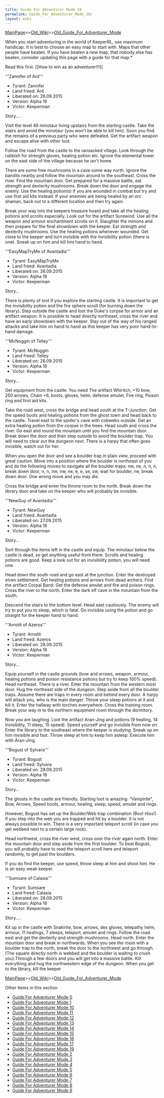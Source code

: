 ```yaml
---
title: Guide For Adventurer Mode 18
permalink: Guide_For_Adventurer_Mode_18/
layout: wiki
---
```


[MainPage](/keeperrl_wiki/ "wikilink")>>[Old_Wiki](/keeperrl_wiki/Old_Wiki "wikilink")>>[Old_Guide_For_Adventurer_Mode](/keeperrl_wiki/Old_Guide_For_Adventurer_Mode "wikilink")

When you start adventuring in the world of KeeperRL, use maximum handicap. It is best to choose an easy map to start with. Maps that other people have beaten. If you have beaten a new map, that nobody else has beaten, consider updating this page with a guide for that map.* 

Read this first.
[[How to win as an adventurer!!!]]


'''Zannifer of Ard'''

* Tyrant:        Zannifer
* Land freed:    Ard
* Liberated on:  26.09.2015
* Version:       Alpha 16
* Victor:        Keeperman

Story....

Visit the level 46 minotaur living upstairs from the starting castle. Take the stairs and avoid the minotaur (you won't be able to kill him). Soon you find the remains of a previous party who were defeated. Get the artifact weapon and escape alive with other loot.

Follow the road from the castle to the ransacked village. Look through the rubbish for strength gloves, healing potion etc. Ignore the elemental tower on the east side of the village because he isn't home.

There are some free mushrooms in a cave some way north. Ignore the bandits nearby and follow the mountain around to the southeast. Cross the river. Find the mountain door. Get prepared for a massive battle, eat strength and dexterity mushrooms. Break down the door and engage the enemy. Use the healing potion(s) if you are wounded in combat but try and use first aid kits instead. If your enemies are being healed by an orc shaman, back out to a different location and then try again.

Break your way into the keepers treasure hoard and take all the healing potions and scrolls especially. Look out for the artifact Surewind. Use all the weapon and armour enchantment scrolls on it. Slaughter the minions and then prepare for the final showdown with the keeper. Eat strength and dexterity mushrooms. Use the healing potions whenever wounded. Get close to the keeper and turn invisible with the invisibility potion (there is one). Sneak up on him and kill him hand to hand.



'''EasyMapTryMe of Avantadia'''

* Tyrant:        EasyMapTryMe
* Land freed:    Avantadia
* Liberated on:  26.09.2015
* Version:       Alpha 16
* Victor:        Keeperman

Story...

There is plenty of loot if you explore the starting castle. It is important to get the invisibility potion and the fire sphere scroll (for burning down the library). Step outside the castle and loot the Duke's corpse for armor and an artifact weapon. It is possible to head directly northeast, cross the river and have an early showdown with the keeper. Stay out of the way of his ranged attacks and take him on hand to hand as this keeper has very poor hand-to-hand damage.



'''McNoggin of Telley'''

* Tyrant:        McNoggin
* Land freed:    Telley
* Liberated on:  26.09.2015
* Version:       Alpha 16
* Victor:        Keeperman

Story...

Get equipment from the castle. You need The artifact Whiritch, +10 bow, 250 arrows, Chain +6, boots, gloves, helm, defense amulet, Fire ring, Poison ring and first aid kits.

Take the road west, cross the bridge and head south at the T-Junction. Get the speed boots and healing potions from the ghost town and head back to the castle. Travel east to the spider's cave with cobwebs outside. Get an extra healing potion from the corpse in the trees.
Head south and cross the river. Go east and round the mountain until you find the mountain door. Break down the door and then step outside to avoid the boulder trap. You will need to clear out the dungeon next. There is a harpy that often goes invisible, watch out for her.

When you open the door and see a boulder trap in plain view, proceed with great caution. Move into a position where the boulder is northeast of you and do the following moves to navigate all the boulder traps: nw, ne, n, n, n, break down door, n, n, nw, nw, ne, e, e, se, sw, wait for boulder, ne, break down door. One wrong move and you may die.

Cross the bridge and enter the throne room to the north. Break down the library door and take on the keeper who will probably be invisible.



'''NewGuy of Avantadia'''

* Tyrant:        NewGuy
* Land freed:    Avantadia
* Liberated on:  27.09.2015
* Version:       Alpha 16
* Victor:        Keeperman

Story...

Sort through the items left in the castle and equip. The minotaur below the castle is dead, so get anything useful from there. Scrolls and healing potions are good. Keep a look out for an invisibility potion, you will need one.

Head down the south road and go east at the junction. Enter the destroyed elven settlement. Get healing potions and arrows from dead archers. Find the artifact Corpal Band. Get the defense amulet and fire and poison rings. Cross the river to the north. Enter the dark elf cave in the mountain from the south.

Descend the stairs to the bottom level. Head east cautiously. The enemy will try to put you to sleep, which is fatal. Go invisible using the potion and go straight for the keeper hand to hand.



'''Arnolit of Azeros'''

* Tyrant:        Arnolit
* Land freed:    Azeros
* Liberated on:  28.09.2015
* Version:       Alpha 16
* Victor:        Keeperman

Story...

Equip yourself in the castle grounds (bow and arrows, weapon, armour, healing potions and poison resistance potions but try to keep 100% speed). Head northeast. There is a river. Enter the mountain from the western most door. Hug the northeast side of the dungeon. Step aside from all the boulder traps. Assume there are traps in every room and behind every door. A harpy will attack you, who is the main danger. Throw your sleep potions at it and kill it. Enter the hallway with torches everywhere. Cross the training room. Break your way in to the northern equipment room through the dormitory.

Now you are laughing. Loot the artifact Aran-Jing and potions (9 healing, 14 invisibility, 11 sleep, 15 speed). Speed yourself and go invisible from now on. Enter the library to the southeast where the keeper is studying. Sneak up on him invisible and fast. Throw sleep at him to keep him asleep. Execute him with Aran-Jing.



'''Bogust of Sylvara'''

* Tyrant:        Bogust
* Land freed:    Sylvara
* Liberated on:  28.09.2015
* Version:       Alpha 16
* Victor:        Keeperman

Story...

The ghosts in the castle are friendly. Starting loot is amazing: “Vampirite”, Bow, Arrows, Speed boots, armour, healing, sleep, speed, amulet and rings. 

However, Bogust has set up the Boulder/Web trap combination (Boo! Hiss!).  If you step into the web you are trapped and hit by a boulder. It is not always possible to win. There is a very important teleport scroll (in case you get webbed next to a certain large rock). 

Head northwest, cross the river west, cross over the river again north. Enter the mountain door and step aside from the first boulder. To beat Bogust, you will probably have to read the teleport scroll here and teleport randomly, to get past the boulders. 

If you do find the keeper, use speed, throw sleep at him and shoot him. He is an easy weak keeper.



'''Sumsare of Calasia'''

* Tyrant:        Sumsare
* Land freed:    Calasia
* Liberated on:  28.09.2015
* Version:       Alpha 16
* Victor:        Keeperman

Story....

Kit up in the castle with Snakirite, bow, arrows, dex gloves, telepathy helm, armour, 11 healings, 7 sleeps, teleport, amulet and rings. Follow the road east and get the dexterity and strength mushrooms. Head north. Enter the mountain door and break in northwards. When you see the room with a boulder trap to the north, break the door to the northwest and go through. (The square directly north is webbed and the boulder is waiting to crush you).Through a few doors and you will get into a massive battle. Kill everything and hug the northwestern edge of the dungeon. When you get to the library, kill the keeper

[MainPage](/keeperrl_wiki/ "wikilink")>>[Old_Wiki](/keeperrl_wiki/Old_Wiki "wikilink")>>[Old_Guide_For_Adventurer_Mode](/keeperrl_wiki/Old_Guide_For_Adventurer_Mode "wikilink")

Other items in this section
-    [Guide For Adventurer Mode 0](/keeperrl_wiki/Guide_For_Adventurer_Mode_0 "wikilink")
-    [Guide For Adventurer Mode 1](/keeperrl_wiki/Guide_For_Adventurer_Mode_1 "wikilink")
-    [Guide For Adventurer Mode 10](/keeperrl_wiki/Guide_For_Adventurer_Mode_10 "wikilink")
-    [Guide For Adventurer Mode 11](/keeperrl_wiki/Guide_For_Adventurer_Mode_11 "wikilink")
-    [Guide For Adventurer Mode 12](/keeperrl_wiki/Guide_For_Adventurer_Mode_12 "wikilink")
-    [Guide For Adventurer Mode 13](/keeperrl_wiki/Guide_For_Adventurer_Mode_13 "wikilink")
-    [Guide For Adventurer Mode 14](/keeperrl_wiki/Guide_For_Adventurer_Mode_14 "wikilink")
-    [Guide For Adventurer Mode 15](/keeperrl_wiki/Guide_For_Adventurer_Mode_15 "wikilink")
-    [Guide For Adventurer Mode 16](/keeperrl_wiki/Guide_For_Adventurer_Mode_16 "wikilink")
-    [Guide For Adventurer Mode 17](/keeperrl_wiki/Guide_For_Adventurer_Mode_17 "wikilink")
-    [Guide For Adventurer Mode 19](/keeperrl_wiki/Guide_For_Adventurer_Mode_19 "wikilink")
-    [Guide For Adventurer Mode 2](/keeperrl_wiki/Guide_For_Adventurer_Mode_2 "wikilink")
-    [Guide For Adventurer Mode 3](/keeperrl_wiki/Guide_For_Adventurer_Mode_3 "wikilink")
-    [Guide For Adventurer Mode 4](/keeperrl_wiki/Guide_For_Adventurer_Mode_4 "wikilink")
-    [Guide For Adventurer Mode 5](/keeperrl_wiki/Guide_For_Adventurer_Mode_5 "wikilink")
-    [Guide For Adventurer Mode 6](/keeperrl_wiki/Guide_For_Adventurer_Mode_6 "wikilink")
-    [Guide For Adventurer Mode 7](/keeperrl_wiki/Guide_For_Adventurer_Mode_7 "wikilink")
-    [Guide For Adventurer Mode 8](/keeperrl_wiki/Guide_For_Adventurer_Mode_8 "wikilink")
-    [Guide For Adventurer Mode 9](/keeperrl_wiki/Guide_For_Adventurer_Mode_9 "wikilink")
